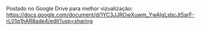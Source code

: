 Postado no Google Drive para melhor vizualização:
https://docs.google.com/document/d/1YC3JJROwXuwm_YwAlgLsbcJt5arF-rL01q1hAR8ade4/edit?usp=sharing
